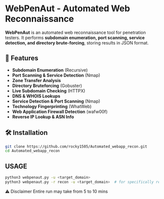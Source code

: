 # WebPenAut - Automated Web Reconnaissance  

**WebPenAut** is an automated web reconnaissance tool for penetration testers. It performs **subdomain enumeration, port scanning, service detection, and directory brute-forcing**, storing results in JSON format.  

## 🚀 Features  
- **Subdomain Enumeration** (Recursive)  
- **Port Scanning & Service Detection** (Nmap)  
- **Zone Transfer Analysis**  
- **Directory Bruteforcing** (Gobuster)  
- **Live Subdomain Checking** (HTTPX)
- **DNS & WHOIS Lookups**  
- **Service Detection & Port Scanning** (Nmap)  
- **Technology Fingerprinting** (WhatWeb)  
- **Web Application Firewall Detection** (wafw00f)  
- **Reverse IP Lookup & ASN Info**  
 

## 🛠️ Installation  
```bash
git clone https://github.com/rocky1505/Automated_webapp_recon.git  
cd Automated_webapp_recon
```
## USAGE
```bash
python3 webpenaut.py -u <target_domain>       
python3 webpenaut.py -r recon -u <target_domain>  # for specifically recon alone
```
⚠️ Disclaimer
Entire run may take from 5 to 10 mins
